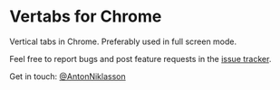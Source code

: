 # Vertabs for Chrome

Vertical tabs in Chrome. Preferably used in full screen mode.

Feel free to report bugs and post feature requests in the [issue tracker](http://www.github.com/Vertabs/Vertabs/issues).

Get in touch: [@AntonNiklasson](http://www.twitter.com/AntonNiklasson)